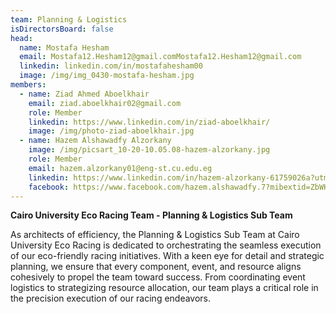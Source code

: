 ```yaml
---
team: Planning & Logistics
isDirectorsBoard: false
head:
  name: Mostafa Hesham
  email: Mostafa12.Hesham12@gmail.comMostafa12.Hesham12@gmail.com
  linkedin: linkedin.com/in/mostafahesham00
  image: /img/img_0430-mostafa-hesham.jpg
members:
  - name: Ziad Ahmed Aboelkhair
    email: ziad.aboelkhair02@gmail.com
    role: Member
    linkedin: https://www.linkedin.com/in/ziad-aboelkhair/
    image: /img/photo-ziad-aboelkhair.jpg
  - name: Hazem Alshawadfy Alzorkany
    image: /img/picsart_10-20-10.05.08-hazem-alzorkany.jpg
    role: Member
    email: hazem.alzorkany01@eng-st.cu.edu.eg
    linkedin: https://www.linkedin.com/in/hazem-alzorkany-61759026a?utm_source=share&utm_campaign=share_via&utm_content=profile&utm_medium=android_app
    facebook: https://www.facebook.com/hazem.alshawadfy.7?mibextid=ZbWKwL
---
```

**Cairo University Eco Racing Team - Planning & Logistics Sub Team**

As architects of efficiency, the Planning & Logistics Sub Team at Cairo University Eco Racing is dedicated to orchestrating the seamless execution of our eco-friendly racing initiatives. With a keen eye for detail and strategic planning, we ensure that every component, event, and resource aligns cohesively to propel the team toward success. From coordinating event logistics to strategizing resource allocation, our team plays a critical role in the precision execution of our racing endeavors.